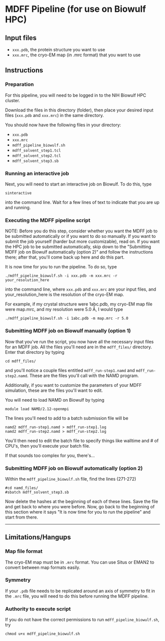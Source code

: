 # MDFF Pipeline (for use on Biowulf HPC)

## Input files

* `xxx.pdb`, the protein structure you want to use
* `xxx.mrc`, the cryo-EM map (in .mrc format) that you want to use

## Instructions

### Preparation

For this pipeline, you will need to be logged in to the NIH Biowulf HPC cluster.

Download the files in this directory (folder), then place your desired input files (`xxx.pdb` and `xxx.mrc`) in the same directory.

You should now have the following files in your directory:
* `xxx.pdb`
* `xxx.mrc`
* `mdff_pipeline_biowulf.sh`
* `mdff_solvent_step1.tcl`
* `mdff_solvent_step2.tcl`
* `mdff_solvent_step3.sb`

### Running an interactive job

Next, you will need to start an interactive job on Biowulf. To do this, type

    sinteractive

into the command line. Wait for a few lines of text to indicate that you are up and running.

### Executing the MDFF pipeline script

NOTE: Before you do this step, consider whether you want the MDFF job to be submitted automatically or if you want to do so manually. If you want to submit the job yourself (harder but more customizable), read on. If you want the HPC job to be submitted automatically, skip down to the "Submitting MDFF job on Biowulf automatically (option 2)" and follow the instructions there; after that, you'll come back up here and do this part.

It is now time for you to run the pipeline. To do so, type

    ./mdff_pipeline_biowulf.sh -i xxx.pdb -m xxx.mrc -r your_resolution_here

into the command line, where `xxx.pdb` and `xxx.mrc` are your input files, and your_resolution_here is the resolution of the cryo-EM map.

For example, if my crystal structure were 1abc.pdb, my cryo-EM map file were map.mrc, and my resolution were 5.0 Å, I would type

    ./mdff_pipeline_biowulf.sh -i 1abc.pdb -m map.mrc -r 5.0

### Submitting MDFF job on Biowulf manually (option 1)

Now that you've run the script, you now have all the necessary input files for an MDFF job. All the files you'll need are in the `mdff_files/` directory. Enter that directory by typing

    cd mdff_files/

and you'll notice a couple files entitled `mdff_run-step1.namd` and `mdff_run-step2.namd`. These are the files you'll call with the NAMD program.

Additionally, if you want to customize the parameters of your MDFF simulation, these are the files you'll want to edit.

You will need to load NAMD on Biowulf by typing

    module load NAMD/2.12-openmpi

The lines you'll need to add to a batch submission file will be

    namd2 mdff_run-step1.namd > mdff_run-step1.log
    namd2 mdff_run-step2.namd > mdff_run-step2.log

You'll then need to edit the batch file to specify things like walltime and # of CPU's, then you'll execute your batch file.

If that sounds too complex for you, there's...

### Submitting MDFF job on Biowulf automatically (option 2)

Within the `mdff_pipeline_biowulf.sh` file, find the lines (271-272)

    #cd namd_files/
    #sbatch mdff_solvent_step3.sb

Now delete the hashes at the beginning of each of these lines. Save the file and get back to where you were before. Now, go back to the beginning of this section where it says "It is now time for you to run the pipeline" and start from there.

---

## Limitations/Hangups

### Map file format

The cryo-EM map must be in `.mrc` format. You can use Situs or EMAN2 to convert between map formats easily.

### Symmetry

If your `.pdb` file needs to be replicated around an axis of symmetry to fit in the `.mrc` file, you will need to do this before running the MDFF pipeline.

### Authority to execute script

If you do not have the correct permissions to run `mdff_pipeline_biowulf.sh`, try

    chmod u+x mdff_pipeline_biowulf.sh
